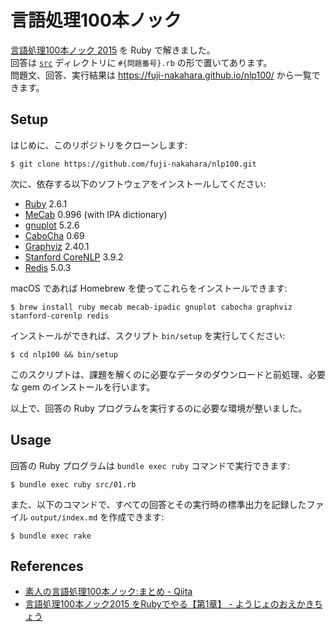 # 言語処理100本ノック

[言語処理100本ノック 2015](http://www.cl.ecei.tohoku.ac.jp/nlp100/) を Ruby で解きました。  
回答は [`src`](src) ディレクトリに `#{問題番号}.rb` の形で置いてあります。  
問題文、回答、実行結果は https://fuji-nakahara.github.io/nlp100/ から一覧できます。 

## Setup

はじめに、このリポジトリをクローンします:

    $ git clone https://github.com/fuji-nakahara/nlp100.git

次に、依存する以下のソフトウェアをインストールしてください:

- [Ruby](https://www.ruby-lang.org/ja/) 2.6.1
- [MeCab](http://taku910.github.io/mecab/) 0.996 (with IPA dictionary)
- [gnuplot](http://www.gnuplot.info/) 5.2.6
- [CaboCha](https://taku910.github.io/cabocha/) 0.69
- [Graphviz](http://www.graphviz.org/) 2.40.1
- [Stanford CoreNLP](https://stanfordnlp.github.io/CoreNLP/) 3.9.2
- [Redis](https://redis.io/) 5.0.3

macOS であれば Homebrew を使ってこれらをインストールできます:

    $ brew install ruby mecab mecab-ipadic gnuplot cabocha graphviz stanford-corenlp redis

インストールができれば、スクリプト `bin/setup` を実行してください:

    $ cd nlp100 && bin/setup

このスクリプトは、課題を解くのに必要なデータのダウンロードと前処理、必要な gem のインストールを行います。

以上で、回答の Ruby プログラムを実行するのに必要な環境が整いました。

## Usage

回答の Ruby プログラムは `bundle exec ruby` コマンドで実行できます:

    $ bundle exec ruby src/01.rb

また、以下のコマンドで、すべての回答とその実行時の標準出力を記録したファイル `output/index.md` を作成できます:

    $ bundle exec rake

## References

- [素人の言語処理100本ノック:まとめ - Qiita](https://qiita.com/segavvy/items/fb50ba8097d59475f760)
- [言語処理100本ノック2015 をRubyでやる【第1章】 - ようじょのおえかきちょう](https://yamasy1549.hateblo.jp/entry/2017/12/28/222631)
